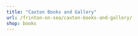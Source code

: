 ```yaml
---
title: "Caxton Books and Gallery"
url: /frinton-on-sea/caxton-books-and-gallery/
shop: books
---
```

